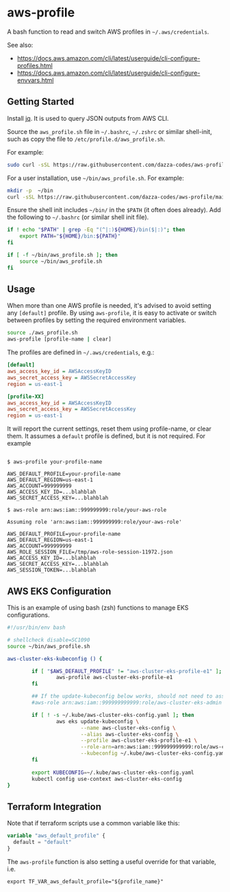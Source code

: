 # aws-profile

A bash function to read and switch AWS profiles in `~/.aws/credentials`.

See also:

- https://docs.aws.amazon.com/cli/latest/userguide/cli-configure-profiles.html
- https://docs.aws.amazon.com/cli/latest/userguide/cli-configure-envvars.html

## Getting Started

Install [jq](https://stedolan.github.io/jq/download/).  It is used to query
JSON outputs from AWS CLI.

Source the `aws_profile.sh` file in `~/.bashrc`, `~/.zshrc` or similar shell-init, such
as copy the file to `/etc/profile.d/aws_profile.sh`.

For example:

```sh
sudo curl -sSL https://raw.githubusercontent.com/dazza-codes/aws-profile/main/aws_profile.sh > /etc/profile.d/aws_profile.sh
```

For a user installation, use `~/bin/aws_profile.sh`.  For example:

```sh
mkdir -p  ~/bin
curl -sSL https://raw.githubusercontent.com/dazza-codes/aws-profile/main/aws_profile.sh > ~/bin/aws_profile.sh
```

Ensure the shell init includes `~/bin/` in the `$PATH` (it often does already).
Add the following to `~/.bashrc` (or similar shell init file).

```sh
if ! echo "$PATH" | grep -Eq "(^|:)${HOME}/bin($|:)"; then
    export PATH="${HOME}/bin:${PATH}"
fi

if [ -f ~/bin/aws_profile.sh ]; then
    source ~/bin/aws_profile.sh
fi
```

## Usage

When more than one AWS profile is needed, it's advised to avoid setting any `[default]` profile.
By using `aws-profile`, it is easy to activate or switch between profiles by setting the
required environment variables.

```bash
source ./aws_profile.sh
aws-profile [profile-name | clear]
```

The profiles are defined in `~/.aws/credentials`, e.g.:

```ini
[default]
aws_access_key_id = AWSAccessKeyID
aws_secret_access_key = AWSSecretAccessKey
region = us-east-1

[profile-XX]
aws_access_key_id = AWSAccessKeyID
aws_secret_access_key = AWSSecretAccessKey
region = us-east-1
```

It will report the current settings, reset them using profile-name, or clear
them.  It assumes a `default` profile is defined, but it is not required.
For example

```shell

$ aws-profile your-profile-name

AWS_DEFAULT_PROFILE=your-profile-name
AWS_DEFAULT_REGION=us-east-1
AWS_ACCOUNT=999999999
AWS_ACCESS_KEY_ID=...blahblah
AWS_SECRET_ACCESS_KEY=...blahblah

$ aws-role arn:aws:iam::999999999:role/your-aws-role

Assuming role 'arn:aws:iam::999999999:role/your-aws-role'

AWS_DEFAULT_PROFILE=your-profile-name
AWS_DEFAULT_REGION=us-east-1
AWS_ACCOUNT=999999999
AWS_ROLE_SESSION_FILE=/tmp/aws-role-session-11972.json
AWS_ACCESS_KEY_ID=...blahblah
AWS_SECRET_ACCESS_KEY=...blahblah
AWS_SESSION_TOKEN=...blahblah
```

## AWS EKS Configuration

This is an example of using bash (zsh) functions to manage EKS configurations.

```bash
#!/usr/bin/env bash

# shellcheck disable=SC1090
source ~/bin/aws_profile.sh

aws-cluster-eks-kubeconfig () {

        if [ "$AWS_DEFAULT_PROFILE" != "aws-cluster-eks-profile-e1" ]; then
                aws-profile aws-cluster-eks-profile-e1
        fi

        ## If the update-kubeconfig below works, should not need to assume a role
        #aws-role arn:aws:iam::999999999999:role/aws-cluster-eks-admin

        if [ ! -s ~/.kube/aws-cluster-eks-config.yaml ]; then
                aws eks update-kubeconfig \
                        --name aws-cluster-eks-config \
                        --alias aws-cluster-eks-config \
                        --profile aws-cluster-eks-profile-e1 \
                        --role-arn=arn:aws:iam::999999999999:role/aws-cluster-eks-admin \
                        --kubeconfig ~/.kube/aws-cluster-eks-config.yaml  
        fi
        
        export KUBECONFIG=~/.kube/aws-cluster-eks-config.yaml
        kubectl config use-context aws-cluster-eks-config
}
```

## Terraform Integration

Note that if terraform scripts use a common variable like this:

```terraform
variable "aws_default_profile" {
  default = "default"
}
```

The `aws-profile` function is also setting a useful override for that variable, i.e.

```shell
export TF_VAR_aws_default_profile="${profile_name}"
```
